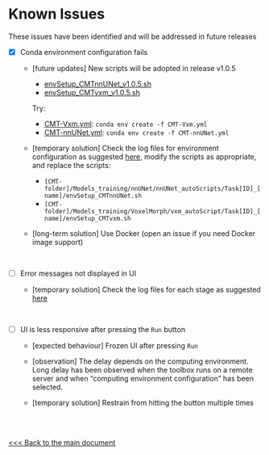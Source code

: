 # Known Issues

These issues have been identified and will be addressed in future releases

- [x] Conda environment configuration fails

  - [future updates] New scripts will be adopted in release v1.0.5
    - [envSetup_CMTnnUNet_v1.0.5.sh](https://github.com/YongchengYAO/CartiMorph-Toolbox/blob/main/Scripts/envSetup/envSetup_CMTnnUNet_v1.0.5.sh)
    - [envSetup_CMTvxm_v1.0.5.sh](https://github.com/YongchengYAO/CartiMorph-Toolbox/blob/main/Scripts/envSetup/envSetup_CMTvxm_v1.0.5.sh)

    Try:
    
    - [CMT-Vxm.yml](https://github.com/YongchengYAO/CartiMorph-Toolbox/blob/main/Scripts/envSetup/CMT-Vxm.yml): `conda env create -f CMT-Vxm.yml`
    - [CMT-nnUNet.yml](https://github.com/YongchengYAO/CartiMorph-Toolbox/blob/main/Scripts/envSetup/CMT-nnUNet.yml):  `conda env create -f CMT-nnUNet.yml`
    
  - [temporary solution] Check the log files for environment configuration as suggested [here](https://github.com/YongchengYAO/CartiMorph-Toolbox/blob/main/Documents/debug.md), modify the scripts as appropriate, and replace the scripts:
    - `[CMT-folder]/Models_training/nnUNet/nnUNet_autoScripts/Task[ID]_[name]/envSetup_CMTnnUNet.sh `
    - `[CMT-folder]/Models_training/VoxelMorph/vxm_autoScript/Task[ID]_[name]/envSetup_CMTvxm.sh`
    
  - [long-term solution] Use Docker (open an issue if you need Docker image support)

<br/>

- [ ] Error messages not displayed in UI

  - [temporary solution] Check the log files for each stage as suggested [here](https://github.com/YongchengYAO/CartiMorph-Toolbox/blob/main/Documents/debug.md)

<br/>

- [ ] UI is less responsive after pressing the `Run` button

  - [expected behaviour] Frozen UI after pressing `Run`

  - [observation] The delay depends on the computing environment. Long delay has been observed when the toolbox runs on a remote server and when “computing environment configuration” has been selected.

  - [temporary solution] Restrain from hitting the button multiple times

<br/>
<br/>

[<<< Back to the main document](https://github.com/YongchengYAO/CartiMorph-Toolbox)
